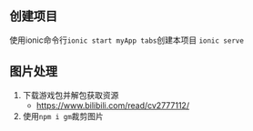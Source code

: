 ## 创建项目
使用ionic命令行`ionic start myApp tabs`创建本项目
`ionic serve`
## 图片处理
1. 下载游戏包并解包获取资源
    - https://www.bilibili.com/read/cv2777112/
2. 使用`npm i gm`裁剪图片
